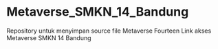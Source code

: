 # Metaverse_SMKN_14_Bandung
Repository untuk menyimpan source file Metaverse Fourteen
Link akses Metaverse SMKN 14 Bandung
